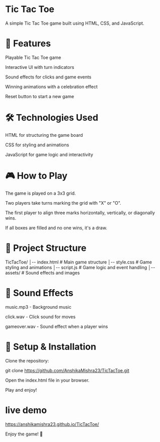 # Tic Tac Toe

A simple Tic Tac Toe game built using HTML, CSS, and JavaScript.

# 🚀 Features

Playable Tic Tac Toe game

Interactive UI with turn indicators

Sound effects for clicks and game events

Winning animations with a celebration effect

Reset button to start a new game

# 🛠️ Technologies Used

HTML for structuring the game board

CSS for styling and animations

JavaScript for game logic and interactivity

# 🎮 How to Play

The game is played on a 3x3 grid.

Two players take turns marking the grid with "X" or "O".

The first player to align three marks horizontally, vertically, or diagonally wins.

If all boxes are filled and no one wins, it's a draw.

# 📂 Project Structure

TicTacToe/
│-- index.html     # Main game structure
│-- style.css      # Game styling and animations
│-- script.js      # Game logic and event handling
│-- assets/        # Sound effects and images

# 🎵 Sound Effects

music.mp3 - Background music

click.wav - Click sound for moves

gameover.wav - Sound effect when a player wins

# 📌 Setup & Installation

Clone the repository:

git clone https://github.com/AnshikaMishra23/TicTacToe.git

Open the index.html file in your browser.

Play and enjoy!


# live demo 

https://anshikamishra23.github.io/TicTacToe/


Enjoy the game! 🎉
